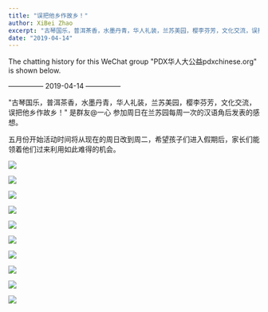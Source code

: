 ```yaml
---
title: "误把他乡作故乡！"
author: XiBei Zhao
excerpt: "古琴国乐，普洱茶香，水墨丹青，华人礼装，兰苏美园，樱李芬芳，文化交流，误把他乡作故乡！"
date: "2019-04-14"
---
```


The chatting history for this WeChat group "PDX华人大公益pdxchinese.org" is shown below.

—————  2019-04-14  —————

"古琴国乐，普洱茶香，水墨丹青，华人礼装，兰苏美园，樱李芬芳，文化交流，误把他乡作故乡！" 是群友@一心 参加周日在兰苏园每周一次的汉语角后发表的感想。

五月份开始活动时间将从现在的周日改到周二，希望孩子们进入假期后，家长们能领着他们过来利用如此难得的机会。


![](https://res.cloudinary.com/dhngj18do/image/upload/f_auto,q_auto/v1/images/4a7d7d45a87f292b0666cf9d10d6b32c)

![](https://res.cloudinary.com/dhngj18do/image/upload/f_auto,q_auto/v1/images/5edaafcc46b8f690d42ce09b4b28420a)

![](https://res.cloudinary.com/dhngj18do/image/upload/f_auto,q_auto/v1/images/b7bb8178b193e770b44baf957001db68)

![](https://res.cloudinary.com/dhngj18do/image/upload/f_auto,q_auto/v1/images/fe258e29a28e82e84bf7dcbe70100a8ab)

![](https://res.cloudinary.com/dhngj18do/image/upload/f_auto,q_auto/v1/images/0979ab23c35abc950f79e2a228a5c976b)

![](https://res.cloudinary.com/dhngj18do/image/upload/f_auto,q_auto/v1/images/e331fedc7b6e0d2f721c4ffd84b1512bb)

![](https://res.cloudinary.com/dhngj18do/image/upload/f_auto,q_auto/v1/images/c72af00f973afd9f8bced3b9ae52f025)

![](https://res.cloudinary.com/dhngj18do/image/upload/f_auto,q_auto/v1/images/6c1e685e81eb682d8e6f119aa131387d)

![](https://res.cloudinary.com/dhngj18do/image/upload/f_auto,q_auto/v1/images/2269bac1a7bd62deb4f5574a652ed3b5)

![](https://res.cloudinary.com/dhngj18do/image/upload/f_auto,q_auto/v1/images/401912580db14d2a80bdc505c7fd530bb)
